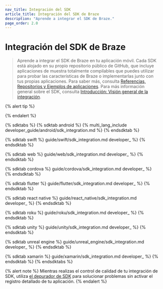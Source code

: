 ```yaml
---
nav_title: Integración del SDK
article_title: Integración del SDK de Braze
description: "Aprende a integrar el SDK de Braze."
page_order: 2.0
---
```


# Integración del SDK de Braze

> Aprende a integrar el SDK de Braze en tu aplicación móvil. Cada SDK está alojado en su propio repositorio público de GitHub, que incluye aplicaciones de muestra totalmente compilables que puedes utilizar para probar las características de Braze o implementarlas junto con tus propias aplicaciones. Para saber más, consulta [Referencias, Repositorios y Ejemplos de aplicaciones]({{site.baseurl}}/developer_guide/references/). Para más información general sobre el SDK, consulta [Introducción: Visión general de la integración]({{site.baseurl}}/developer_guide/getting_started/integration_overview/).

{% alert tip %}

{% endalert %}

{% sdktabs %}
{% sdktab android %}
{% multi_lang_include developer_guide/android/sdk_integration.md %}
{% endsdktab %}

{% sdktab swift %}
guide/swift/sdk_integration.md developer_ %}
{% endsdktab %}

{% sdktab web %}
guide/web/sdk_integration.md developer_ %}
{% endsdktab %}

{% sdktab cordova %}
guide/cordova/sdk_integration.md developer_ %}
{% endsdktab %}

{% sdktab flutter %}
guide/flutter/sdk_integration.md developer_ %}
{% endsdktab %}

{% sdktab react native %}
guide/react_native/sdk_integration.md developer_ %}
{% endsdktab %}

{% sdktab roku %}
guide/roku/sdk_integration.md developer_ %}
{% endsdktab %}

{% sdktab unity %}
guide/unity/sdk_integration.md developer_ %}
{% endsdktab %}

{% sdktab unreal engine %}
guide/unreal_engine/sdk_integration.md developer_ %}
{% endsdktab %}

{% sdktab xamarin %}
guide/xamarin/sdk_integration.md developer_ %}
{% endsdktab %}
{% endsdktabs %}

{% alert note %}
Mientras realizas el control de calidad de tu integración de SDK, utiliza [el depurador de SDK]({{site.baseurl}}/developer_guide/sdk_integration/debugging) para solucionar problemas sin activar el registro detallado de tu aplicación.
{% endalert %}